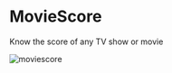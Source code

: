 # MovieScore
Know the score of any TV show or movie

![moviescore](https://user-images.githubusercontent.com/44384270/212402969-a8fe7dd6-e5e5-46bc-a6e4-dc444d2965cd.png)
